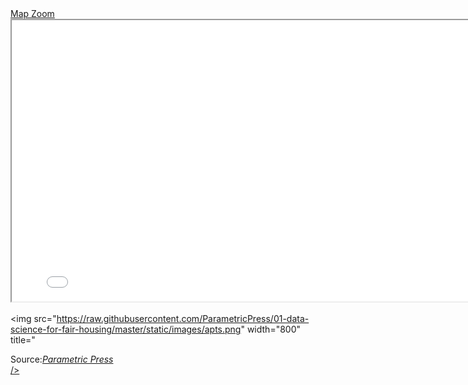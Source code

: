 



<link rel="stylesheet" href="https://cdnjs.cloudflare.com/ajax/libs/font-awesome/4.7.0/css/font-awesome.min.css">
<a href="https://snmarkley1.github.io/apt_map.html" target="_blank">Map Zoom <i class="fa fa-external-link"></i></a>
<iframe
    width="800"
    height="450"
    src="/apt_map.html" >
</iframe>


<img src="https://raw.githubusercontent.com/ParametricPress/01-data-science-for-fair-housing/master/static/images/apts.png" 
     width="800"
     title="
     <figcaption>Source:<a href="https://parametric.press/issue-01/data-science-for-fair-housing/"><em>Parametric Press</em></figcaption>
     />
